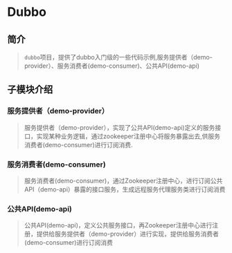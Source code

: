 # Dubbo
## 简介
> `dubbo`项目，提供了dubbo入门级的一些代码示例,服务提供者（demo-provider）、服务消费者(demo-consumer)、公共API(demo-api)
## 子模块介绍
### 服务提供者（demo-provider）
> 服务提供者（demo-provider），实现了公共API(demo-api)定义的服务接口，实现某种业务逻辑，通过zookeeper注册中心将服务暴露出去,供服务消费者(demo-consumer)进行订阅消费.

### 服务消费者(demo-consumer)
> 服务消费者(demo-consumer)，通过Zookeeper注册中心，进行订阅公共API（demo-api）暴露的接口服务，生成远程服务代理服务类进行订阅消费

### 公共API(demo-api)
> 公共API(demo-api)，定义公共服务接口，再Zookeeper注册中心进行注册，提供给服务提供者（demo-provider）进行实现，提供给服务消费者(demo-consumer)进行订阅消费